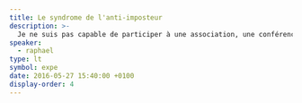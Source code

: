 ```yaml
---
title: Le syndrome de l'anti-imposteur
description: >-
  Je ne suis pas capable de participer à une association, une conférence, un atelier sans m’impliquer, sans proposer un sujet, sans publier un article. Parce que mal faire est mieux que de ne rien faire, vous aussi impliquez-vous, proposez, faites par vous-mêmes.
speaker:
  - raphael
type: lt
symbol: expe
date: 2016-05-27 15:40:00 +0100
display-order: 4
---
```

